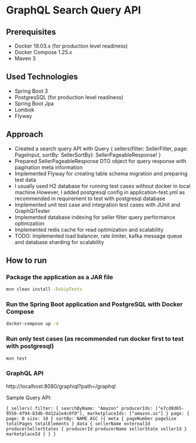 # GraphQL  Search Query API

## Prerequisites

* Docker 19.03.x (for production level readiness)
* Docker Compose 1.25.x
* Maven 3

## Used Technologies
* Spring Boot 3
* PostgresSQL (for production level readiness)
* Spring Boot Jpa
* Lombok
* Flyway

## Approach
* Created a search query API with Query { sellers(filter: SellerFilter, page: PageInput,  sortBy: SellerSortBy): SellerPageableResponse! }
* Prepared SellerPageableResponse DTO object for query response with pagination meta information
* Implemented Flyway for creating table schema migration and preparing test data
* I usually used H2 database for running test cases without docker in local machine.However, I added postgresql config in application-test.yml as recommended in requirement to test with postgresql database
* Implemented unit test case and integration test cases with JUnit and GraphQlTester
* Implemented database indexing for seller filter query performance optimization
* Implemented redis cache for read optimization and scalability
* TODO: Implemented load balancer, rate limiter, kafka message queue and database sharding for scalability

## How to run

### Package the application as a JAR file

```sh
mvn clean install -DskipTests
```

### Run the Spring Boot application and PostgreSQL with Docker Compose

```sh
docker-compose up -d
```

### Run only test cases (as recommended run docker first to test with postgresql)

```sh
mvn test
```


### GraphQL API
http://localhost:8080/graphiql?path=/graphql

Sample Query API:

`{
    sellers(
        filter: {
            searchByName: "Amazon"
            producerIds: ["e7cd8d65-9556-4f94-83db-0d12a1e4c0f0"],
            marketplaceIds: ["amazon.us"]
        }
        page: {
            page: 0
            size: 10
        }
        sortBy: NAME_ASC
        ){
        meta {
            pageNumber
            pageSize
            totalPages
            totalElements
        }
        data {
            sellerName
            externalId
            producerSellerStates {
                producerId
                producerName
                sellerState
                sellerId
            }
            marketplaceId
        }
    }
}`

